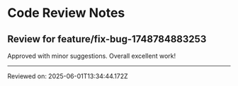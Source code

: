 # Code Review Notes

## Review for feature/fix-bug-1748784883253

Approved with minor suggestions. Overall excellent work!

---
Reviewed on: 2025-06-01T13:34:44.172Z